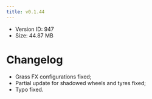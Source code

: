 ```yaml
---
title: v0.1.44
---
```


*   Version ID: 947
*   Size: 44.87 MB

# Changelog

*   Grass FX configurations fixed;
*   Partial update for shadowed wheels and tyres fixed;
*   Typo fixed.
